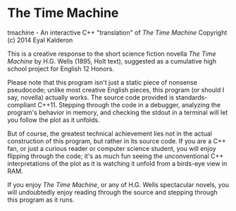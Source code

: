 # The Time Machine

tmachine - An interactive C++ "translation" of _The Time Machine_
Copyright (c) 2014 Eyal Kalderon

This is a creative response to the short science fiction novella _The Time Machine_ by H.G. Wells (1895, Holt text), suggested as a cumulative high school project for English 12 Honors.

Please note that this program isn't just a static piece of nonsense pseudocode; unlike most creative English pieces, this program (or should I say, novella) actually works. The source code provided is standards-compliant C++11. Stepping through the code in a debugger, analyzing the program's behavior in memory, and checking the stdout in a terminal will let you follow the plot as it unfolds.

But of course, the greatest technical achievement lies not in the actual construction of this program, but rather in its source code. If you are a C++ fan, or just a curious reader or computer science student, you will enjoy flipping through the code; it's as much fun seeing the unconventional C++ interpretations of the plot as it is watching it unfold from a birds-eye view in RAM.

If you enjoy _The Time Machine_, or any of H.G. Wells spectacular novels, you will undoubtedly enjoy reading through the source and stepping through this program as it runs.
